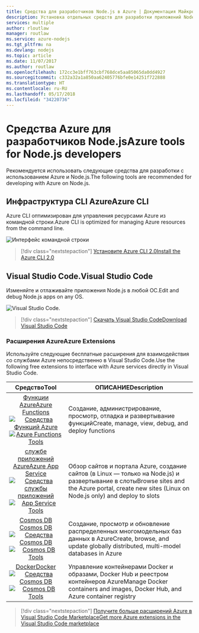 ```yaml
---
title: Средства для разработчиков Node.js в Azure | Документация Майкрософт
description: Установка отдельных средств для разработки приложений Node.js в Azure
services: multiple
author: rloutlaw
manager: routlaw
ms.service: azure-nodejs
ms.tgt_pltfrm: na
ms.devlang: nodejs
ms.topic: article
ms.date: 11/07/2017
ms.author: routlaw
ms.openlocfilehash: 172cc3e1bff763cbf768dce5aa85065da0dd4927
ms.sourcegitcommit: c332a32a1a850aa62405776bfe0e14251f722888
ms.translationtype: HT
ms.contentlocale: ru-RU
ms.lasthandoff: 05/17/2018
ms.locfileid: "34220736"
---
```

# <a name="azure-tools-for-nodejs-developers"></a><span data-ttu-id="e867f-103">Средства Azure для разработчиков Node.js</span><span class="sxs-lookup"><span data-stu-id="e867f-103">Azure tools for Node.js developers</span></span>
<span data-ttu-id="e867f-104">Рекомендуется использовать следующие средства для разработки с использованием Azure и Node.js.</span><span class="sxs-lookup"><span data-stu-id="e867f-104">The following tools are recommended for developing with Azure on Node.js.</span></span>

## <a name="azure-cli"></a><span data-ttu-id="e867f-105">Инфраструктура CLI Azure</span><span class="sxs-lookup"><span data-stu-id="e867f-105">Azure CLI</span></span>
<span data-ttu-id="e867f-106">Azure CLI оптимизирован для управления ресурсами Azure из командной строки.</span><span class="sxs-lookup"><span data-stu-id="e867f-106">Azure CLI is optimized for managing Azure resources from the command line.</span></span>

![Интерфейс командной строки](media/node-azure-tools/cli.png)
 
> [!div class="nextstepaction"]
> [<span data-ttu-id="e867f-108">Установите Azure CLI 2.0</span><span class="sxs-lookup"><span data-stu-id="e867f-108">Install the Azure CLI 2.0</span></span>](https://docs.microsoft.com/cli/azure/install-az-cli2)

## <a name="visual-studio-code"></a><span data-ttu-id="e867f-109">Visual Studio Code.</span><span class="sxs-lookup"><span data-stu-id="e867f-109">Visual Studio Code</span></span>
<span data-ttu-id="e867f-110">Изменяйте и отлаживайте приложения Node.js в любой ОС.</span><span class="sxs-lookup"><span data-stu-id="e867f-110">Edit and debug Node.js apps on any OS.</span></span>

![Visual Studio Code.](media/node-azure-tools/vs-code.png)

> [!div class="nextstepaction"]
> [<span data-ttu-id="e867f-112">Скачать Visual Studio Code</span><span class="sxs-lookup"><span data-stu-id="e867f-112">Download Visual Studio Code</span></span>](https://code.visualstudio.com)

### <a name="azure-extensions"></a><span data-ttu-id="e867f-113">Расширения Azure</span><span class="sxs-lookup"><span data-stu-id="e867f-113">Azure Extensions</span></span>
<span data-ttu-id="e867f-114">Используйте следующие бесплатные расширения для взаимодействия со службами Azure непосредственно в Visual Studio Code.</span><span class="sxs-lookup"><span data-stu-id="e867f-114">Use the following free extensions to interface with Azure services directly in Visual Studio Code.</span></span>

| <span data-ttu-id="e867f-115">Средство</span><span class="sxs-lookup"><span data-stu-id="e867f-115">Tool</span></span> | <span data-ttu-id="e867f-116">ОПИСАНИЕ</span><span class="sxs-lookup"><span data-stu-id="e867f-116">Description</span></span>  |
|:---------:|---------|
| [<span data-ttu-id="e867f-117">Функции Azure</span><span class="sxs-lookup"><span data-stu-id="e867f-117">Azure Functions</span></span>](https://marketplace.visualstudio.com/items?itemName=ms-azuretools.vscode-azurefunctions) <br> <span data-ttu-id="e867f-118">[![Средства Функций Azure](media/node-azure-tools/icon-azure-functions.png)](https://marketplace.visualstudio.com/items?itemName=ms-azuretools.vscode-azurefunctions)</span><span class="sxs-lookup"><span data-stu-id="e867f-118">[![Azure Functions Tools](media/node-azure-tools/icon-azure-functions.png)](https://marketplace.visualstudio.com/items?itemName=ms-azuretools.vscode-azurefunctions)</span></span> | <span data-ttu-id="e867f-119">Создание, администрирование, просмотр, отладка и развертывание функций</span><span class="sxs-lookup"><span data-stu-id="e867f-119">Create, manage, view, debug, and deploy functions</span></span>|
| [<span data-ttu-id="e867f-120">службе приложений Azure</span><span class="sxs-lookup"><span data-stu-id="e867f-120">Azure App Service</span></span>](https://marketplace.visualstudio.com/items?itemName=ms-azuretools.vscode-azureappservice) <br> <span data-ttu-id="e867f-121">[![Средства службы приложений](media/node-azure-tools/icon-azure-app-service.png)](https://marketplace.visualstudio.com/items?itemName=ms-azuretools.vscode-azureappservice)</span><span class="sxs-lookup"><span data-stu-id="e867f-121">[![App Service Tools](media/node-azure-tools/icon-azure-app-service.png)](https://marketplace.visualstudio.com/items?itemName=ms-azuretools.vscode-azureappservice)</span></span> | <span data-ttu-id="e867f-122">Обзор сайтов и портала Azure, создание сайтов (в Linux — только на Node.js) и развертывание в слоты</span><span class="sxs-lookup"><span data-stu-id="e867f-122">Browse sites and the Azure portal, create new sites (Linux on Node.js only) and deploy to slots</span></span> |
| [<span data-ttu-id="e867f-123">Cosmos DB </span><span class="sxs-lookup"><span data-stu-id="e867f-123">Cosmos DB </span></span>](https://marketplace.visualstudio.com/items?itemName=ms-azuretools.vscode-cosmosdb)  <br> <span data-ttu-id="e867f-124">[![Средства Cosmos DB](media/node-azure-tools/icon-cosmos-db.png)](https://marketplace.visualstudio.com/items?itemName=ms-azuretools.vscode-cosmosdb)</span><span class="sxs-lookup"><span data-stu-id="e867f-124">[![Cosmos DB Tools](media/node-azure-tools/icon-cosmos-db.png)](https://marketplace.visualstudio.com/items?itemName=ms-azuretools.vscode-cosmosdb)</span></span>| <span data-ttu-id="e867f-125">Создание, просмотр и обновление распределенных многомодельных баз данных в Azure</span><span class="sxs-lookup"><span data-stu-id="e867f-125">Create, browse, and update globally distributed, multi-model databases in Azure</span></span> |
| [<span data-ttu-id="e867f-126">Docker</span><span class="sxs-lookup"><span data-stu-id="e867f-126">Docker</span></span>](https://marketplace.visualstudio.com/items?itemName=formulahendry.docker-explorer)   <br> <span data-ttu-id="e867f-127">[![Средства Cosmos DB](media/node-azure-tools/icon-docker.png)](https://marketplace.visualstudio.com/items?itemName=formulahendry.docker-explorer)</span><span class="sxs-lookup"><span data-stu-id="e867f-127">[![Cosmos DB Tools](media/node-azure-tools/icon-docker.png)](https://marketplace.visualstudio.com/items?itemName=formulahendry.docker-explorer)</span></span>| <span data-ttu-id="e867f-128">Управление контейнерами Docker и образами, Docker Hub и реестром контейнеров Azure</span><span class="sxs-lookup"><span data-stu-id="e867f-128">Manage Docker containers and images, Docker Hub, and Azure container registry</span></span> |

> [!div class="nextstepaction"]
> [<span data-ttu-id="e867f-129">Получите больше расширений Azure в Visual Studio Code Marketplace</span><span class="sxs-lookup"><span data-stu-id="e867f-129">Get more Azure extensions in the Visual Studio Code marketplace</span></span>](https://marketplace.visualstudio.com/search?term=azure&target=VSCode&category=All%20categories&sortBy=Relevance)